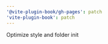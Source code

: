 ```yaml
---
'@vite-plugin-book/gh-pages': patch
'vite-plugin-book': patch
---
```


Optimize style and folder init
